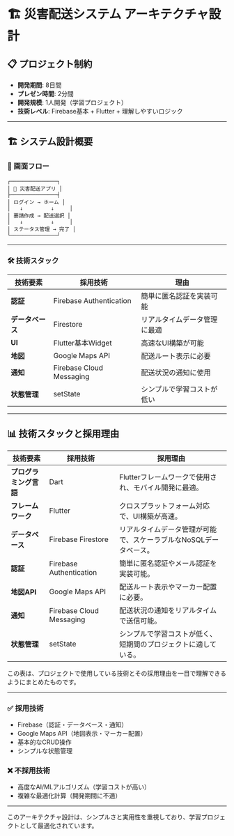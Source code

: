 # 🏗️ 災害配送システム アーキテクチャ設計

## 📋 プロジェクト制約

- **開発期間**: 8日間
- **プレゼン時間**: 2分間
- **開発規模**: 1人開発（学習プロジェクト）
- **技術レベル**: Firebase基本 + Flutter + 理解しやすいロジック

---

## 🏗️ システム設計概要

### 📱 画面フロー

```
┌───────────────┐
│ 🚚 災害配送アプリ │
├───────────────┤
│ ログイン → ホーム │
│   ↓         ↓     │
│ 要請作成 → 配送選択 │
│   ↓         ↓     │
│ ステータス管理 → 完了 │
└───────────────┘
```

---

### 🛠️ 技術スタック

| 技術要素 | 採用技術 | 理由 |
|---------|----------|------|
| **認証** | Firebase Authentication | 簡単に匿名認証を実装可能 |
| **データベース** | Firestore | リアルタイムデータ管理に最適 |
| **UI** | Flutter基本Widget | 高速なUI構築が可能 |
| **地図** | Google Maps API | 配送ルート表示に必要 |
| **通知** | Firebase Cloud Messaging | 配送状況の通知に使用 |
| **状態管理** | setState | シンプルで学習コストが低い |

---

## 📊 技術スタックと採用理由

| 技術要素         | 採用技術                  | 採用理由                                                                 |
|------------------|---------------------------|--------------------------------------------------------------------------|
| **プログラミング言語** | Dart                      | Flutterフレームワークで使用され、モバイル開発に最適。                          |
| **フレームワーク**     | Flutter                  | クロスプラットフォーム対応で、UI構築が高速。                                     |
| **データベース**      | Firebase Firestore       | リアルタイムデータ管理が可能で、スケーラブルなNoSQLデータベース。                 |
| **認証**          | Firebase Authentication  | 簡単に匿名認証やメール認証を実装可能。                                         |
| **地図API**       | Google Maps API          | 配送ルート表示やマーカー配置に必要。                                           |
| **通知**          | Firebase Cloud Messaging | 配送状況の通知をリアルタイムで送信可能。                                       |
| **状態管理**       | setState                | シンプルで学習コストが低く、短期間のプロジェクトに適している。                     |

この表は、プロジェクトで使用している技術とその採用理由を一目で理解できるようにまとめたものです。

---

### ✅ 採用技術
- Firebase（認証・データベース・通知）
- Google Maps API（地図表示・マーカー配置）
- 基本的なCRUD操作
- シンプルな状態管理

### ❌ 不採用技術
- 高度なAI/MLアルゴリズム（学習コストが高い）
- 複雑な最適化計算（開発期間に不適）

---

このアーキテクチャ設計は、シンプルさと実用性を重視しており、学習プロジェクトとして最適化されています。